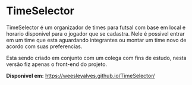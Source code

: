 # TimeSelector

TimeSelector é um organizador de times para futsal com base em local e horario disponivel para o jogador que se cadastra. Nele é possivel entrar em um time que esta aguardando integrantes ou montar um time novo de acordo com suas preferencias.

Esta sendo criado em conjunto com um colega com fins de estudo, nesta versão fiz apenas o front-end do projeto.

**Disponivel em:** https://weesleyalves.github.io/TimeSelector/



